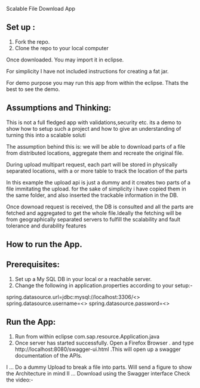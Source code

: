 Scalable File Download App

Set up :
--------
1. Fork the repo.
2. Clone the repo to your local computer

Once downloaded. You may import it in eclipse. 

For simplicity I have not included instructions for creating a fat jar. 

For demo purpose you may run this app from within the eclipse. Thats the best to see the demo.


Assumptions and Thinking:
------------------------

This is not a full fledged app with validations,security etc. its a demo to show how to setup such a project and how to give an understanding of turning this into a scalable soluti

The assumption behind this is: we will be able to download parts of a file from distributed 
locations, aggregate them and recreate the original file.

During upload multipart request, each part will be stored in physically separated locations,
with a or more table to track the location of the parts 

In this example the upload api is just a dummy and it creates two parts of a file immitating the
upload. for the sake of simplicity i have copied them in the same folder, and also inserted the 
trackable information in the DB.

Once downoad request is received, the DB is consulted and all the parts are fetched and 
aggregated to get the whole file.Ideally the fetching will be from geographically separated
servers to fulfill the scalability and fault tolerance and durability features


How to run the App.
------------------
Prerequisites:
--------------
1. Set up a My SQL DB in your local or a reachable server.
2. Change the following in application.properties according to your setup:-

spring.datasource.url=jdbc:mysql://localhost:3306/<<your schema name>>
spring.datasource.username=<<username>>
spring.datasource.password=<<password>>


Run the App:
------------

1. Run from within eclipse com.sap.resource.Application.java
2. Once server has started successfully. Open a Firefox Browser . and type
http://localhost:8080/swagger-ui.html .This will open up a swagger documentation of the APIs.

I ... Do a dummy Upload to break a file into parts. Will send a figure to show the Architecture in mind
II ... Download using the Swagger interface
Check the video:-
